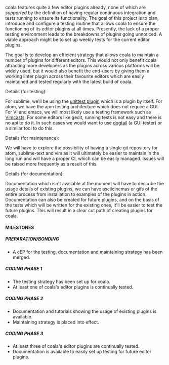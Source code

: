 coala features quite a few editor plugins already, none of which are 
*supported* by the definition of having regular continuous integration and 
tests running to ensure its functionality. The goal of this project is to 
plan, introduce and configure a testing routine that allows coala to ensure
the functioning of its editor plugins at all times. Presently, the lack of a
proper testing environment leads to the breakdowns of plugins going unnoticed.
A viable approach might be to set up weekly tests for the current editor 
plugins. 

The goal is to develop an efficient strategy that allows coala to maintain a 
number of plugins for different editors. This would not only benefit coala
attracting more developers as the plugins across various platforms will be 
widely used, but it would also benefit the end-users by giving them a working
linter plugin across their favourite editors which are easily maintained and
tested regularly with the latest build of coala.

Details (for testing): 

For sublime, we'll be using the 
[unittest plugin](https://github.com/randy3k/UnitTesting)
which is a plugin by itself. 
For atom, we have the apm testing architecture
which does not require a GUI.
For VI and emacs, we will most likely use a testing framework such as 
[Vimcasts](https://github.com/kana/vim-vspec).
For some editors like gedit, running tests is not easy and
there is no api to do it. In such cases we  would want to use 
[dogtail](https://fedorahosted.org/dogtail/)
(a GUI tester) or a similar tool to do this.

Details (for maintenance):

We will have to explore the possibility of having a single git repository for 
atom, sublime-text and vim as it will ultimately be easier to maintain in the
long run and will have a proper CI, which can be easily managed. Issues will 
be raised more frequently as a result of this.

Details (for documentation):

Documentation which isn't available at the moment will have to describe the 
usage details of existing plugins, we can have asciicinemas or gifs of the
entire process from installation to examples of the plugins in action.
Documentation can also be created for future plugins, and on the basis of the
tests which will be written for the existing ones, it'll be easier to test
the future plugins. This will result in a clear cut path of creating plugins
for coala.


#### MILESTONES

##### PREPARATION/BONDING

* A cEP for the testing, documentation and maintaining strategy has been merged.

##### CODING PHASE 1

* The testing strategy has been set up for coala.
* At least one of coala's editor plugins is continually tested.

##### CODING PHASE 2

* Documentation and tutorials showing the usage of existing plugins is
  available.
* Maintaining strategy is placed into effect.

##### CODING PHASE 3

* At least three of coala's editor plugins are continually tested.
* Documentation is available to easily set up testing for future editor plugins.
